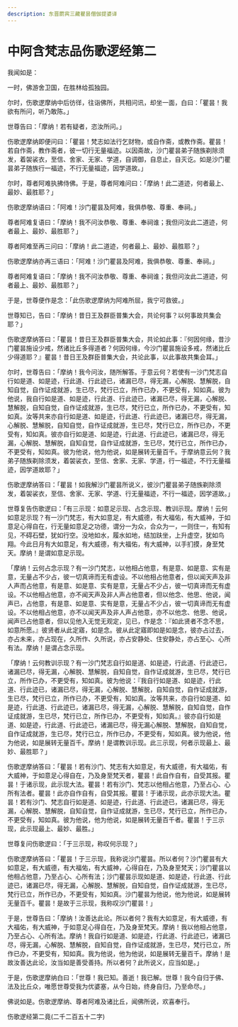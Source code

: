 ```yaml
---
description: 东晋罽宾三藏瞿昙僧伽提婆译
---
```


# 中阿含梵志品伤歌逻经第二

我闻如是：

一时，佛游舍卫国，在胜林给孤独园。

尔时，伤歌逻摩纳中后彷徉，往诣佛所，共相问讯，却坐一面，白曰：「瞿昙！我欲有所问，听乃敢陈。」

世尊告曰：「摩纳！若有疑者，恣汝所问。」

伤歌逻摩纳即便问曰：「瞿昙！梵志如法行乞财物，或自作斋，或教作斋。瞿昙！若自作斋，教作斋者，彼一切行无量福迹。以因斋故，沙门瞿昙弟子随族剃除须发，着袈裟衣，至信、舍家、无家、学道，自调御，自息止，自灭讫。如是沙门瞿昙弟子随族行一福迹，不行无量福迹，因学道故。」

尔时，尊者阿难执拂侍佛。于是，尊者阿难问曰：「摩纳！此二道迹，何者最上、最妙、最胜耶？」

伤歌逻摩纳语曰：「阿难！沙门瞿昙及阿难，我俱恭敬、尊重、奉祠。」

尊者阿难复语曰：「摩纳！我不问汝恭敬、尊重、奉祠谁；我但问汝此二道迹，何者最上、最妙、最胜耶？」

尊者阿难至再三问曰：「摩纳！此二道迹，何者最上、最妙、最胜耶？」

伤歌逻摩纳亦再三语曰：「阿难！沙门瞿昙及阿难，我俱恭敬、尊重、奉祠。」

尊者阿难复语曰：「摩纳！我不问汝恭敬、尊重、奉祠谁；我但问汝此二道迹，何者最上、最妙、最胜耶？」

于是，世尊便作是念：「此伤歌逻摩纳为阿难所屈，我宁可救彼。」

世尊知已，告曰：「摩纳！昔日王及群臣普集大会，共论何事？以何事故共集会耶？」

伤歌逻摩纳答曰：「瞿昙！昔日王及群臣普集大会，共论如此事：『何因何缘，昔沙门瞿昙施设少戒，然诸比丘多得道者？何因何缘，今沙门瞿昙施设多戒，然诸比丘少得道耶？』瞿昙！昔日王及群臣普集大会，共论此事，以此事故共集会耳。」

尔时，世尊告曰：「摩纳！我今问汝，随所解答。于意云何？若使有一沙门梵志自行如是道、如是迹，行此道、行此迹已，诸漏已尽，得无漏，心解脱、慧解脱，自知自觉，自作证成就游，生已尽，梵行已立，所作已办，不更受有，知如真。彼为他说，我自行如是道、如是迹，行此道、行此迹已，诸漏已尽，得无漏，心解脱、慧解脱，自知自觉，自作证成就游，生已尽，梵行已立，所作已办，不更受有，知如真。汝等共来亦自行如是道、如是迹，行此道、行此迹已，诸漏已尽，得无漏，心解脱、慧解脱，自知自觉，自作证成就游，生已尽，梵行已立，所作已办，不更受有，知如真。彼亦自行如是道、如是迹，行此道、行此迹已，诸漏已尽，得无漏，心解脱、慧解脱，自知自觉，自作证成就游，生已尽，梵行已立，所作已办，不更受有，知如真。彼为他说，他为他说，如是展转无量百千。于摩纳意云何？我弟子随族剃除须发，着袈裟衣，至信、舍家、无家、学道，行一福迹，不行无量福迹，因学道故耶？」

伤歌逻摩纳答曰：「瞿昙！如我解沙门瞿昙所说义，彼沙门瞿昙弟子随族剃除须发，着袈裟衣，至信、舍家、无家、学道、行无量福迹，不行一福迹，因学道故。」

世尊复告伤歌逻曰：「有三示现：如意足示现、占念示现、教训示现。摩纳！云何如意足示现？有一沙门梵志，有大如意足，有大威德，有大福佑，有大威神，于如意足心得自在，行无量如意足之功德，谓分一为众，合众为一，一则住一，有知有见，不碍石壁，犹如行空。没地如水，履水如地，结加趺坐，上升虚空，犹如鸟翔。今此日月有大如意足，有大威德，有大福佑，有大威神，以手扪摸，身至梵天。摩纳！是谓如意足示现。

「摩纳！云何占念示现？有一沙门梵志，以他相占他意，有是意、如是意、实有是意，无量占不少占，彼一切真谛而无有虚设。不以他相占他意者，但以闻天声及非人声而占他意，有是意、如是意、实有是意，无量占不少占，彼一切真谛而无有虚设。不以他相占他意，亦不闻天声及非人声占他意者，但以他念、他思、他说，闻声已，占他意，有是意、如是意、实有是意，无量占不少占，彼一切真谛而无有虚设。不以他相占他意，亦不以闻天声及非人声占他意，亦不以他念、他思、他说，闻声已占他意者，但以见他入无觉无观定，见已，作是念：『如此贤者不念不思，如意所愿。』彼贤者从此定寤，如是念。彼从此定寤即如是如是念，彼亦占过去，亦占未来，亦占现在，久所作、久所说，亦占安静处、住安静处，亦占至心、心所有法。摩纳！是谓占念示现。

「摩纳！云何教训示现？有一沙门梵志自行如是道、如是迹，行此道、行此迹已，诸漏已尽，得无漏，心解脱、慧解脱，自知自觉，自作证成就游，生已尽，梵行已立，所作已办，不更受有，知如真。彼为他说：『我自行如是道、如是迹，行此道、行此迹已，诸漏已尽，得无漏，心解脱、慧解脱，自知自觉，自作证成就游，生已尽，梵行已立，所作已办，不更受有，知如真。汝等共来，亦自行如是道、如是迹，行此道、行此迹已，诸漏已尽，得无漏，心解脱、慧解脱，自知自觉，自作证成就游，生已尽，梵行已立，所作已办，不更受有，知如真。』彼亦自行如是道、如是迹，行此道、行此迹已，诸漏已尽，得无漏心解脱、慧解脱，自知自觉，自作证成就游，生已尽，梵行已立，所作已办，不更受有，知如真。彼为他说，他为他说，如是展转无量百千。摩纳！是谓教训示现。此三示现，何者示现最上、最妙、最胜耶？」

伤歌逻摩纳答曰：「瞿昙！若有沙门、梵志有大如意足，有大威德，有大福佑，有大威神，于如意足心得自在，乃及身至梵天者，瞿昙！此自作自有，自受其报。瞿昙！于诸示现，此示现大法。瞿昙！若有沙门、梵志以他相占他意，乃至占心、心所有法者。瞿昙！此亦自作自有，自受其报。瞿昙！于诸示现，此亦示现大法。瞿昙！若有沙门、梵志自行如是道、如是迹，行此道、行此迹已，诸漏已尽，得无漏，心解脱、慧解脱，自知自觉，自作证成就游，生已尽，梵行已立，所作已办，不更受有，知如真。彼为他说，他为他说，如是展转无量百千者。瞿昙！于三示现，此示现最上、最妙、最胜。」

世尊复问伤歌逻曰：「于三示现，称叹何示现？」

伤歌逻摩纳答曰：「瞿昙！于三示现，我称说沙门瞿昙。所以者何？沙门瞿昙有大如意足，有大威德，有大福佑，有大威神，心得自在，乃及身至梵天；沙门瞿昙以他相占他意，乃至占心、心所有法；沙门瞿昙示现如是道、如是迹，行此道、行此迹已，诸漏已尽，得无漏，心解脱、慧解脱，自知自觉，自作证成就游，生已尽，梵行已立，所作已办，不更受有，知如真。沙门瞿昙为他说，他为他说，如是展转无量百千。瞿昙！是故于三示现，我称叹沙门瞿昙！」

于是，世尊告曰：「摩纳！汝善达此论。所以者何？我有大如意足，有大威德，有大福佑，有大威神，于如意足心得自在，乃及身至梵天。摩纳！我以他相占他意，乃至占心、心所有法。摩纳！我自行如是道、如是迹，行此道、行此迹已，诸漏已尽，得无漏，心解脱、慧解脱，自知自觉，自作证成就游，生已尽，梵行已立，所作已办，不更受有，知如真。我为他说，他为他说，如是展转无量百千。摩纳！是故汝善达此论，汝当如是善受善持。所以者何？此所说义，应当如是。」

于是，伤歌逻摩纳白曰：「世尊！我已知。善逝！我已解。世尊！我今自归于佛、法及比丘众，唯愿世尊受我为优婆塞，从今日始，终身自归，乃至命尽。」

佛说如是。伤歌逻摩纳、尊者阿难及诸比丘，闻佛所说，欢喜奉行。

伤歌逻经第二竟(二千二百五十二字)
